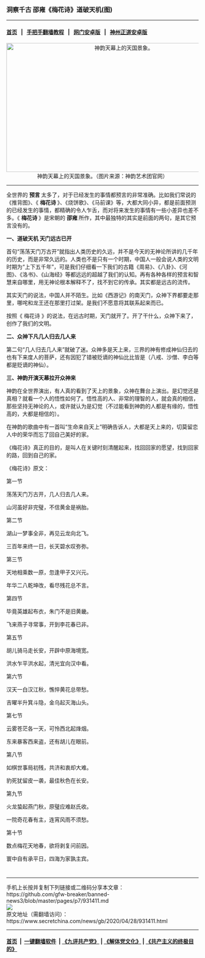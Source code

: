 ### 洞察千古 邵雍《梅花诗》道破天机(图)
------------------------

#### [首页](https://github.com/gfw-breaker/banned-news3/blob/master/README.md) &nbsp;&nbsp;|&nbsp;&nbsp; [手把手翻墙教程](https://github.com/gfw-breaker/guides/wiki) &nbsp;&nbsp;|&nbsp;&nbsp; [网门安卓版](https://github.com/oGate2/oGate) &nbsp;&nbsp;|&nbsp;&nbsp; [神州正道安卓版](https://github.com/SzzdOgate/update) 



<div class="article_right" style="fone-color:#000">
 <p style="text-align:center">
  <img alt="神韵天幕上的天国景象。" src="https://img3.secretchina.com/pic/2020/1-21/p2608801a566296026-ss.jpg" style="height:337px; width:600px"/>
  <br>
   神韵天幕上的天国景象。（图片来源：神韵艺术团官网）
   <span id="hideid" name="hideid" style="color:red;display:none;">
    <span href="https://www.secretchina.com">
    </span>
   </span>
  </br>
 </p>
 <div id="txt-mid1-t21-2017">
  

---


  </div>
 </div>
 <p>
  全世界的
  <strong>
   <span href="https://www.secretchina.com/news/gb/tag/预言" target="_blank">
    预言
   </span>
  </strong>
  太多了，对于已经发生的事情都预言的非常准确。比如我们常说的《推背图》、《
  <strong>
   梅花诗
  </strong>
  》、《烧饼歌》、《马前课》等，大都大同小异，都是前面预测的已经发生的事情，都精确的令人乍舌，而对将来发生的事情有一些小差异也差不多。《
  <strong>
   梅花诗
  </strong>
  》是宋朝的
  <strong>
   邵雍
  </strong>
  所作，其中最独特的其实是前面的两句，是其它预言没有的。
  <span id="hideid" name="hideid" style="color:red;display:none;">
   <span href="https://www.secretchina.com">
   </span>
  </span>
 </p>
 <p>
  <strong>
   一、道破天机 天门远古已开
  </strong>
 </p>
 <p>
  首句“荡荡天门万古开”就指出人类历史的久远，并不是今天的无神论所讲的几千年的历史，而是非常久远的。人类也不是只有一个时期，中国人一般会说人类的文明时期为“上下五千年”，可是我们仔细看一下我们的古籍《周易》、《八卦》、《河图》、《洛书》、《山海经》等都远远的超越了我们的认知。再有各种各样的预言和智慧来自哪里，用无神论根本解释不了，找不到它的传承。其实都是远古的流传。
 </p>
 <p>
  其实天门的说法，中国人并不陌生。比如《西游记》的南天门，众神下界都要走那里，哪咤和龙王还在那里打过架。是我们不愿意将其联系起来而已。
 </p>
 <p>
  按照《
  <span href="https://www.secretchina.com/news/gb/tag/梅花诗" target="_blank">
   梅花诗
  </span>
  》的说法，在远古时期，天门就开了。开了干什么，众神下来了，创作了我们的文明。
 </p>
 <p>
  <strong>
   二、众神下凡几人归去几人来
  </strong>
 </p>
 <p>
  第二句“几人归去几人来”就破了迷。众神多是天上来，三界的神有修成神仙归去的也有下来度人的菩萨，还有因犯了错被贬谪的神仙比比皆是（八戒、沙僧、李白等都是贬谪的神仙）。
 </p>
 <p>
  <strong>
   三、神韵开演天幕拉开众神来
  </strong>
 </p>
 <p>
  神韵在全世界演出，有人真的看到了天上的景象，众神在舞台上演出。是幻觉还是真相？就看一个人的悟性如何了。悟性高的人、非常的理智的人，就会真的相信，那些坚持无神论的人，或许就认为是幻觉（不过能看到神韵的人都是有缘的，悟性高的，大都是相信的）。
 </p>
 <p>
  在神韵的歌曲中有一首叫“生命来自天上”明确告诉人，大都是天上来的，切莫留恋人中的荣华而忘了回自己美好的家。
 </p>
 <p>
  《梅花诗》真正的目的，是叫人在关键时刻清醒起来，找回回家的愿望，找到回家的路，回到自己的家。
 </p>
 <p>
  《梅花诗》原文：
 </p>
 <p>
  第一节
 </p>
 <p>
  荡荡天门万古开，几人归去几人来。
 </p>
 <p>
  山河虽好非完璧，不信黄金是祸胎。
 </p>
 <p>
  第二节
 </p>
 <p>
  湖山一梦事全非，再见云龙向北飞。
 </p>
 <p>
  三百年来终一日，长天碧水叹弥弥。
 </p>
 <p>
  第三节
 </p>
 <p>
  天地相乘数一原，忽逢甲子又兴元。
 </p>
 <p>
  年华二八乾坤改，看尽残花总不言。
 </p>
 <center>
  <div style="max-width: 632px;height:180px; display: none; text-align: center; margin: 0 auto; overflow: hidden;overflow-x: hidden;">
   <div id="taboola-midarticle-thumbnails" style="max-width: 632px;height:180px;overflow: hidden;overflow-x: hidden;">
   </div>
  </div>
  <div>
   <ins class="adsbygoogle" data-ad-client="ca-pub-1276641434651360" data-ad-format="fluid" data-ad-layout="in-article" data-ad-slot="5164544770" style="display:block; text-align:center;">
   </ins>
  </div>
 </center>
 <p>
  第四节
 </p>
 <p>
  毕竟英雄起布衣，朱门不是旧黄畿。
 </p>
 <p>
  飞来燕子寻常事，开到李花春已非。
 </p>
 <p>
  第五节
 </p>
 <p>
  胡儿骑马走长安，开辟中原海境宽。
 </p>
 <p>
  洪水乍平洪水起，清光宜向汉中看。
 </p>
 <p>
  第六节
 </p>
 <center>
  <ins class="adsbygoogle" data-ad-client="ca-pub-1276641434651360" data-ad-format="fluid" data-ad-layout="in-article" data-ad-slot="3646767294" style="display:block; text-align:center;">
  </ins>
 </center>
 <p>
  汉天一白汉江秋，憔悴黄花总带愁。
 </p>
 <p>
  吉曜半升箕斗隐，金乌起灭海山头。
 </p>
 <p>
  第七节
 </p>
 <p>
  云雾苍茫各一天，可怜西北起烽烟。
 </p>
 <p>
  东来暴客西来盗，还有胡儿在眼前。
 </p>
 <p>
  第八节
 </p>
 <p>
  如棋世事局初残，共济和衷却大难。
 </p>
 <p>
  豹死犹留皮一袭，最佳秋色在长安。
 </p>
 <p>
  第九节
 </p>
 <p>
  火龙蛰起燕门秋，原璧应难赵氏收。
 </p>
 <p>
  一院奇花春有主，连宵风雨不须愁。
 </p>
 <p>
  第十节
 </p>
 <p>
  数点梅花天地春，欲将剥复问前因。
 </p>
 <p>
  寰中自有承平日，四海为家孰主宾。
  <center>
   <div>
    <div id="txt-mid2-t22-2017" style="display: block;  max-height: 351px;  overflow: hidden;">
     <div id="SC-21xxx">
     </div>
     <ins class="adsbygoogle" data-ad-client="ca-pub-1276641434651360" data-ad-format="auto" data-ad-slot="4301710469" data-full-width-responsive="true" style="display:block">
     </ins>
    </div>
   </div>
  </center>
  <div style="padding-top:12px;">
  </div>
 </p>
</div>

<hr/>
手机上长按并复制下列链接或二维码分享本文章：<br/>
https://github.com/gfw-breaker/banned-news3/blob/master/pages/p7/931411.md <br/>
<a href='https://github.com/gfw-breaker/banned-news3/blob/master/pages/p7/931411.md'><img src='https://github.com/gfw-breaker/banned-news3/blob/master/pages/p7/931411.md.png'/></a> <br/>
原文地址（需翻墙访问）：https://www.secretchina.com/news/gb/2020/04/28/931411.html


------------------------
#### [首页](https://github.com/gfw-breaker/banned-news3/blob/master/README.md) &nbsp;|&nbsp; [一键翻墙软件](https://github.com/gfw-breaker/nogfw/blob/master/README.md) &nbsp;| [《九评共产党》](https://github.com/gfw-breaker/9ping.md/blob/master/README.md#九评之一评共产党是什么) | [《解体党文化》](https://github.com/gfw-breaker/jtdwh.md/blob/master/README.md) | [《共产主义的终极目的》](https://github.com/gfw-breaker/gczydzjmd.md/blob/master/README.md)


<img src='http://gfw-breaker.win/banned-news3/pages/p7/931411.md' width='0px' height='0px'/>